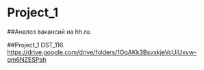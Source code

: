 # Project_1
##Аналоз вакансий на hh.ru.


##Project_1 DST_116.
https://drive.google.com/drive/folders/1OqAKk3BsvxkjeVcUiUxyw-qm6NZESPah
